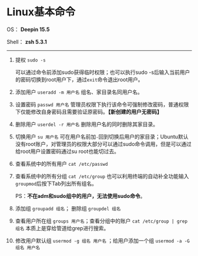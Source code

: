 # Linux基本命令

OS： **Deepin 15.5**

Shell： **zsh 5.3.1**

---

1. 提权 `sudo -s`

   可以通过命令前添加sudo获得临时权限；也可以执行sudo -s后输入当前用户的密码切换到root用户下，通过`exit`命令退出root用户。

1. 添加用户 `useradd -m 用户名` 组名、家目录名同用户名。

1. 设置密码 `passwd 用户名` 管理员权限下执行该命令可强制修改密码，普通权限下仅能修改自身密码且需要验证原密码。**【新创建的用户无密码】**

1. 删除用户 `userdel -r 用户名` 删除用户名的同时删除其家目录。

1. 切换用户 `su 用户名` 可在用户名前加`-`回到切换后用户的家目录；Ubuntu默认没有root账户，对管理员的权限大部分可以通过sudo命令调用，但是可以通过给root用户设置密码通过su root也能切过去。

1. 查看系统中的所有用户 `cat /etc/passwd`

1. 查看系统中的所有分组 `cat /etc/group` 也可以利用终端的自动补全功能输入`groupmod`后按下Tab列出所有组名。

   PS：**不在adm和sudo组中的用户，无法使用sudo命令**。

1. 添加组 `groupadd 组名`； 删除组 `groupdel 组名`

1. 查看用户所在组 `groups 用户名`；查看分组中的账户 `cat /etc/group | grep 组名` 本质上是穿给管道给grep进行搜索。

1. 修改用户默认组 `usermod -g 组名 用户名` ；给用户添加一个组 `usermod -a -G 组名 用户名`